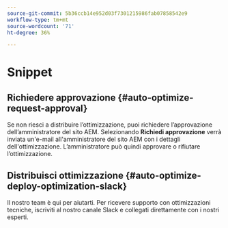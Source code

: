 ```yaml
---
source-git-commit: 5b36ccb14e952d03f7301215986fab07858542e9
workflow-type: tm+mt
source-wordcount: '71'
ht-degree: 36%

---
```

# Snippet

## Richiedere approvazione {#auto-optimize-request-approval}

Se non riesci a distribuire l’ottimizzazione, puoi richiedere l’approvazione dell’amministratore del sito AEM. Selezionando **Richiedi approvazione** verrà inviata un&#39;e-mail all&#39;amministratore del sito AEM con i dettagli dell&#39;ottimizzazione. L’amministratore può quindi approvare o rifiutare l’ottimizzazione.

## Distribuisci ottimizzazione {#auto-optimize-deploy-optimization-slack}

Il nostro team è qui per aiutarti. Per ricevere supporto con ottimizzazioni tecniche, iscriviti al nostro canale Slack e collegati direttamente con i nostri esperti.
